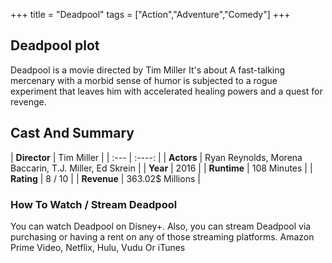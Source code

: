 +++
title = "Deadpool"
tags = ["Action","Adventure","Comedy"]
+++
## Deadpool plot
Deadpool is a movie directed by Tim Miller It's about A fast-talking mercenary with a morbid sense of humor is subjected to a rogue experiment that leaves him with accelerated healing powers and a quest for revenge.
## Cast And Summary
| **Director**      | Tim Miller |
    | :---        |    :----:   |
    |  **Actors** | Ryan Reynolds, Morena Baccarin, T.J. Miller, Ed Skrein |
    | **Year**   | 2016    |
    |  **Runtime** | 108 Minutes |
    |  **Rating** | 8 / 10 | 
    |  **Revenue** | 363.02$ Millions |
### How To Watch / Stream Deadpool
You can watch Deadpool on Disney+.
Also, you can stream Deadpool via purchasing or having a rent on any of those streaming platforms.
Amazon Prime Video, Netflix, Hulu, Vudu Or iTunes